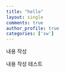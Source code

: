 ```yaml
---
title: "hello"
layout: single
comments: true
author_profile: true
categories: ['sw']
---
```


내용 작성

내용 작성 테스트